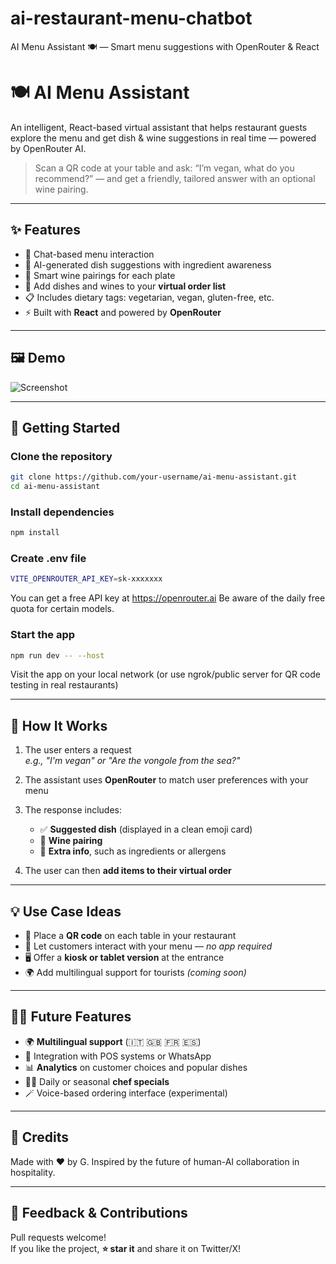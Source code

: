 # ai-restaurant-menu-chatbot
AI Menu Assistant 🍽️ — Smart menu suggestions with OpenRouter &amp; React
# 🍽️ AI Menu Assistant

An intelligent, React-based virtual assistant that helps restaurant guests explore the menu and get dish & wine suggestions in real time — powered by OpenRouter AI.

> Scan a QR code at your table and ask: “I’m vegan, what do you recommend?” — and get a friendly, tailored answer with an optional wine pairing.

---

## ✨ Features

- 💬 Chat-based menu interaction
- 🧠 AI-generated dish suggestions with ingredient awareness
- 🍷 Smart wine pairings for each plate
- 🛒 Add dishes and wines to your **virtual order list**
- 📋 Includes dietary tags: vegetarian, vegan, gluten-free, etc.
- ⚡ Built with **React** and powered by **OpenRouter**

---

## 🖼️ Demo

![Screenshot](https://github.com/user-attachments/assets/c6c73f76-66c7-45b1-8c6c-725cb15af6ff)

---

## 🚀 Getting Started

### Clone the repository

```bash
git clone https://github.com/your-username/ai-menu-assistant.git
cd ai-menu-assistant
```
### Install dependencies
```bash
npm install
```
### Create .env file
```bash
VITE_OPENROUTER_API_KEY=sk-xxxxxxx
```
You can get a free API key at https://openrouter.ai
Be aware of the daily free quota for certain models.

### Start the app
```bash
npm run dev -- --host
```
Visit the app on your local network (or use ngrok/public server for QR code testing in real restaurants)

---

## 🧠 How It Works

1. The user enters a request  
   _e.g., "I'm vegan" or "Are the vongole from the sea?"_

2. The assistant uses **OpenRouter** to match user preferences with your menu

3. The response includes:
   - ✅ **Suggested dish** (displayed in a clean emoji card)
   - 🍷 **Wine pairing**
   - 📢 **Extra info**, such as ingredients or allergens

4. The user can then **add items to their virtual order**

---

## 💡 Use Case Ideas

- 📱 Place a **QR code** on each table in your restaurant
- 🧾 Let customers interact with your menu — _no app required_
- 🖥️ Offer a **kiosk or tablet version** at the entrance
- 🌍 Add multilingual support for tourists _(coming soon)_

---

## 🧑‍🍳 Future Features

- 🌍 **Multilingual support** (🇮🇹 🇬🇧 🇫🇷 🇪🇸)
- 🔄 Integration with POS systems or WhatsApp
- 📊 **Analytics** on customer choices and popular dishes
- 👨‍🍳 Daily or seasonal **chef specials**
- 🪄 Voice-based ordering interface (experimental)

---

## 🙌 Credits

Made with ❤️ by G.
Inspired by the future of human-AI collaboration in hospitality.

---

## 📢 Feedback & Contributions

Pull requests welcome!  
If you like the project, **⭐️ star it** and share it on Twitter/X!

